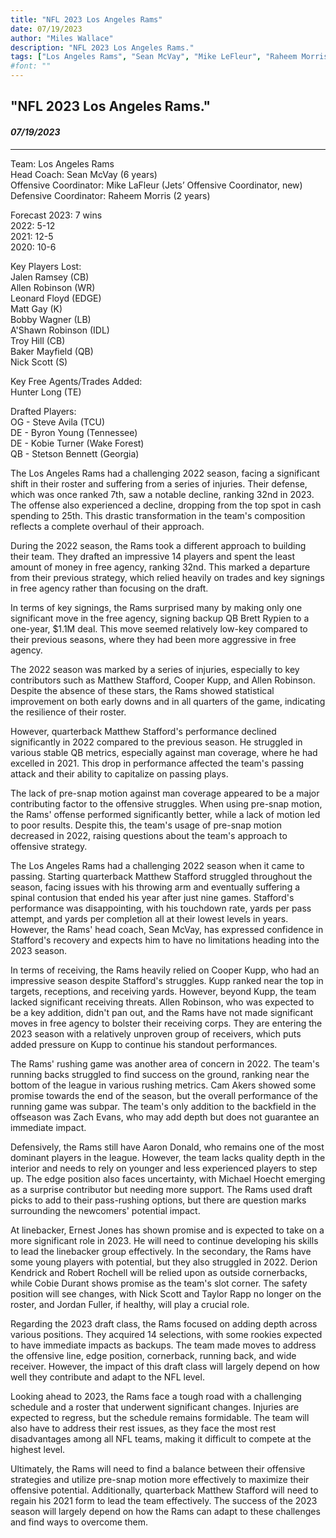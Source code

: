 ```yaml
---
title: "NFL 2023 Los Angeles Rams"
date: 07/19/2023
author: "Miles Wallace"
description: "NFL 2023 Los Angeles Rams."
tags: ["Los Angeles Rams", "Sean McVay", "Mike LeFleur", "Raheem Morris", "Hunter Long", "Steve Avila", "Byron Young", "Kobie Turner", "Stetson Bennett", "Matthew Stafford", "Cooper Kupp", "Cam Akers", "Zach Evans", "Aaron Donald", "Michael Hoecht", "Ernest Jones", "Derion Kendrick", "Robert Rochell",  ]
#font: ""
---
```

## "NFL 2023 Los Angeles Rams."
#### _07/19/2023_ 
____
Team: Los Angeles Rams  
Head Coach: Sean McVay (6 years)  
Offensive Coordinator: Mike LaFleur (Jets’ Offensive Coordinator, new)  
Defensive Coordinator: Raheem Morris (2 years)  
  
Forecast 2023: 7 wins  
2022: 5-12  
2021: 12-5  
2020: 10-6  
  
Key Players Lost:  
Jalen Ramsey (CB)  
Allen Robinson (WR)  
Leonard Floyd (EDGE)  
Matt Gay (K)  
Bobby Wagner (LB)  
A'Shawn Robinson (IDL)  
Troy Hill (CB)  
Baker Mayfield (QB)  
Nick Scott (S)  
  
Key Free Agents/Trades Added:  
Hunter Long (TE)  
  
Drafted Players:   
OG - Steve Avila (TCU)  
DE - Byron Young (Tennessee)  
DE - Kobie Turner (Wake Forest)  
QB - Stetson Bennett (Georgia)  
    
The Los Angeles Rams had a challenging 2022 season, facing a significant shift in their roster and suffering from a series of injuries. Their defense, which was once ranked 7th, saw a notable decline, ranking 32nd in 2023. The offense also experienced a decline, dropping from the top spot in cash spending to 25th. This drastic transformation in the team's composition reflects a complete overhaul of their approach.

During the 2022 season, the Rams took a different approach to building their team. They drafted an impressive 14 players and spent the least amount of money in free agency, ranking 32nd. This marked a departure from their previous strategy, which relied heavily on trades and key signings in free agency rather than focusing on the draft.

In terms of key signings, the Rams surprised many by making only one significant move in the free agency, signing backup QB Brett Rypien to a one-year, $1.1M deal. This move seemed relatively low-key compared to their previous seasons, where they had been more aggressive in free agency.

The 2022 season was marked by a series of injuries, especially to key contributors such as Matthew Stafford, Cooper Kupp, and Allen Robinson. Despite the absence of these stars, the Rams showed statistical improvement on both early downs and in all quarters of the game, indicating the resilience of their roster.

However, quarterback Matthew Stafford's performance declined significantly in 2022 compared to the previous season. He struggled in various stable QB metrics, especially against man coverage, where he had excelled in 2021. This drop in performance affected the team's passing attack and their ability to capitalize on passing plays.

The lack of pre-snap motion against man coverage appeared to be a major contributing factor to the offensive struggles. When using pre-snap motion, the Rams' offense performed significantly better, while a lack of motion led to poor results. Despite this, the team's usage of pre-snap motion decreased in 2022, raising questions about the team's approach to offensive strategy.

The Los Angeles Rams had a challenging 2022 season when it came to passing. Starting quarterback Matthew Stafford struggled throughout the season, facing issues with his throwing arm and eventually suffering a spinal contusion that ended his year after just nine games. Stafford's performance was disappointing, with his touchdown rate, yards per pass attempt, and yards per completion all at their lowest levels in years. However, the Rams' head coach, Sean McVay, has expressed confidence in Stafford's recovery and expects him to have no limitations heading into the 2023 season.

In terms of receiving, the Rams heavily relied on Cooper Kupp, who had an impressive season despite Stafford's struggles. Kupp ranked near the top in targets, receptions, and receiving yards. However, beyond Kupp, the team lacked significant receiving threats. Allen Robinson, who was expected to be a key addition, didn't pan out, and the Rams have not made significant moves in free agency to bolster their receiving corps. They are entering the 2023 season with a relatively unproven group of receivers, which puts added pressure on Kupp to continue his standout performances.

The Rams' rushing game was another area of concern in 2022. The team's running backs struggled to find success on the ground, ranking near the bottom of the league in various rushing metrics. Cam Akers showed some promise towards the end of the season, but the overall performance of the running game was subpar. The team's only addition to the backfield in the offseason was Zach Evans, who may add depth but does not guarantee an immediate impact.

Defensively, the Rams still have Aaron Donald, who remains one of the most dominant players in the league. However, the team lacks quality depth in the interior and needs to rely on younger and less experienced players to step up. The edge position also faces uncertainty, with Michael Hoecht emerging as a surprise contributor but needing more support. The Rams used draft picks to add to their pass-rushing options, but there are question marks surrounding the newcomers' potential impact.

At linebacker, Ernest Jones has shown promise and is expected to take on a more significant role in 2023. He will need to continue developing his skills to lead the linebacker group effectively. In the secondary, the Rams have some young players with potential, but they also struggled in 2022. Derion Kendrick and Robert Rochell will be relied upon as outside cornerbacks, while Cobie Durant shows promise as the team's slot corner. The safety position will see changes, with Nick Scott and Taylor Rapp no longer on the roster, and Jordan Fuller, if healthy, will play a crucial role.

Regarding the 2023 draft class, the Rams focused on adding depth across various positions. They acquired 14 selections, with some rookies expected to have immediate impacts as backups. The team made moves to address the offensive line, edge position, cornerback, running back, and wide receiver. However, the impact of this draft class will largely depend on how well they contribute and adapt to the NFL level.

Looking ahead to 2023, the Rams face a tough road with a challenging schedule and a roster that underwent significant changes. Injuries are expected to regress, but the schedule remains formidable. The team will also have to address their rest issues, as they face the most rest disadvantages among all NFL teams, making it difficult to compete at the highest level.

Ultimately, the Rams will need to find a balance between their offensive strategies and utilize pre-snap motion more effectively to maximize their offensive potential. Additionally, quarterback Matthew Stafford will need to regain his 2021 form to lead the team effectively. The success of the 2023 season will largely depend on how the Rams can adapt to these challenges and find ways to overcome them.